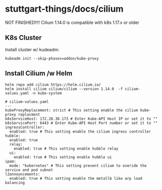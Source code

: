 # stuttgart-things/docs/cilium
NOT FINISHED!!!!
Cilium 1.14.0 is compatible with k8s 1.17.x or older

## K8s Cluster
Install cluster w/ kudeadm:
```
kubeadm init --skip-phases=addon/kube-proxy
```

## Install Cilium /w Helm
```
helm repo add cilium https://helm.cilium.io/
helm install cilium cilium/cilium --version 1.14.0  -f cilium-values.yaml -n kube-system
```
```
# cilium-values.yaml
---
kubeProxyReplacement: strict # This setting enable the cilium kube-proxy replacment
k8sServiceHost: 172.28.30.173 # Enter Kube-API Host IP or set it to ""
k8sServicePort: 6443 # Enter Kube-API Host Port number or set it to ""
ingressController:
  enabled: true # This setting enable the cilium ingress controller
hubble:
  enabled: true
  relay:
    enabled: true # This setting enable hubble relay 
  ui:
    enabled: true # This setting enable hubble ui 
ipam:
  mode: "kubernetes" # This setting prevent cilium to overide the service and pod subnet
l2announcements:
  enabled: true # This setting enable the metallb like arp load balancing
```
